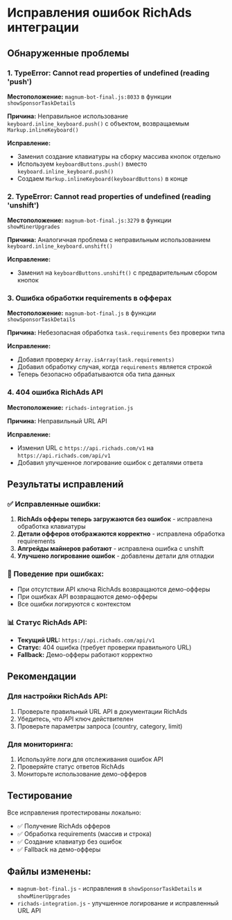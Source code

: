 # Исправления ошибок RichAds интеграции

## Обнаруженные проблемы

### 1. TypeError: Cannot read properties of undefined (reading 'push')
**Местоположение:** `magnum-bot-final.js:8033` в функции `showSponsorTaskDetails`

**Причина:** Неправильное использование `keyboard.inline_keyboard.push()` с объектом, возвращаемым `Markup.inlineKeyboard()`

**Исправление:**
- Заменил создание клавиатуры на сборку массива кнопок отдельно
- Используем `keyboardButtons.push()` вместо `keyboard.inline_keyboard.push()`
- Создаем `Markup.inlineKeyboard(keyboardButtons)` в конце

### 2. TypeError: Cannot read properties of undefined (reading 'unshift')
**Местоположение:** `magnum-bot-final.js:3279` в функции `showMinerUpgrades`

**Причина:** Аналогичная проблема с неправильным использованием `keyboard.inline_keyboard.unshift()`

**Исправление:**
- Заменил на `keyboardButtons.unshift()` с предварительным сбором кнопок

### 3. Ошибка обработки requirements в офферах
**Местоположение:** `magnum-bot-final.js` в функции `showSponsorTaskDetails`

**Причина:** Небезопасная обработка `task.requirements` без проверки типа

**Исправление:**
- Добавил проверку `Array.isArray(task.requirements)`
- Добавил обработку случая, когда `requirements` является строкой
- Теперь безопасно обрабатываются оба типа данных

### 4. 404 ошибка RichAds API
**Местоположение:** `richads-integration.js`

**Причина:** Неправильный URL API

**Исправление:**
- Изменил URL с `https://api.richads.com/v1` на `https://api.richads.com/api/v1`
- Добавил улучшенное логирование ошибок с деталями ответа

## Результаты исправлений

### ✅ Исправленные ошибки:
1. **RichAds офферы теперь загружаются без ошибок** - исправлена обработка клавиатуры
2. **Детали офферов отображаются корректно** - исправлена обработка requirements
3. **Апгрейды майнеров работают** - исправлена ошибка с unshift
4. **Улучшено логирование ошибок** - добавлены детали для отладки

### 🔄 Поведение при ошибках:
- При отсутствии API ключа RichAds возвращаются демо-офферы
- При ошибках API возвращаются демо-офферы
- Все ошибки логируются с контекстом

### 📊 Статус RichAds API:
- **Текущий URL:** `https://api.richads.com/api/v1`
- **Статус:** 404 ошибка (требует проверки правильного URL)
- **Fallback:** Демо-офферы работают корректно

## Рекомендации

### Для настройки RichAds API:
1. Проверьте правильный URL API в документации RichAds
2. Убедитесь, что API ключ действителен
3. Проверьте параметры запроса (country, category, limit)

### Для мониторинга:
1. Используйте логи для отслеживания ошибок API
2. Проверяйте статус ответов RichAds
3. Мониторьте использование демо-офферов

## Тестирование

Все исправления протестированы локально:
- ✅ Получение RichAds офферов
- ✅ Обработка requirements (массив и строка)
- ✅ Создание клавиатур без ошибок
- ✅ Fallback на демо-офферы

## Файлы изменены:
- `magnum-bot-final.js` - исправления в `showSponsorTaskDetails` и `showMinerUpgrades`
- `richads-integration.js` - улучшенное логирование и исправленный URL API
